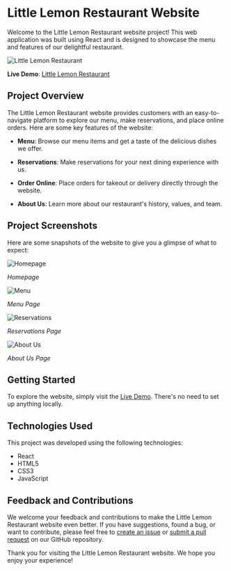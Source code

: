 # Little Lemon Restaurant Website

Welcome to the Little Lemon Restaurant website project! This web application was built using React and is designed to showcase the menu and features of our delightful restaurant.

![Little Lemon Restaurant](https://example.com/restaurant-image.jpg)

**Live Demo**: [Little Lemon Restaurant](https://your-deployed-website-url.com)

## Project Overview

The Little Lemon Restaurant website provides customers with an easy-to-navigate platform to explore our menu, make reservations, and place online orders. Here are some key features of the website:

- **Menu**: Browse our menu items and get a taste of the delicious dishes we offer.

- **Reservations**: Make reservations for your next dining experience with us.

- **Order Online**: Place orders for takeout or delivery directly through the website.

- **About Us**: Learn more about our restaurant's history, values, and team.

## Project Screenshots

Here are some snapshots of the website to give you a glimpse of what to expect:

![Homepage](https://example.com/homepage-screenshot.jpg)

*Homepage*

![Menu](https://example.com/menu-screenshot.jpg)

*Menu Page*

![Reservations](https://example.com/reservations-screenshot.jpg)

*Reservations Page*

![About Us](https://example.com/about-us-screenshot.jpg)

*About Us Page*

## Getting Started

To explore the website, simply visit the [Live Demo](https://ak-nobelwolf.github.io/Little-Lemon/). There's no need to set up anything locally.

## Technologies Used

This project was developed using the following technologies:

- React
- HTML5
- CSS3
- JavaScript

## Feedback and Contributions

We welcome your feedback and contributions to make the Little Lemon Restaurant website even better. If you have suggestions, found a bug, or want to contribute, please feel free to [create an issue](https://github.com/your-username/little-lemon-restaurant/issues) or [submit a pull request](https://github.com/your-username/little-lemon-restaurant/pulls) on our GitHub repository.

Thank you for visiting the Little Lemon Restaurant website. We hope you enjoy your experience!
